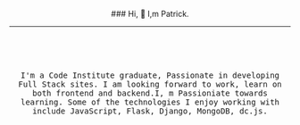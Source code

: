 <p align="center">### Hi, 👋 I,m Patrick.</p>

<hr><br><br><br>
<p align="center">
  <samp> I'm a Code Institute graduate, Passionate in developing Full Stack sites. I am looking forward to work, learn on both frontend and backend.I, m Passioniate towards learning. Some of the technologies I enjoy working with include JavaScript, Flask, Django, MongoDB, dc.js.
  </samp>
  <br>
  
</p>


  

